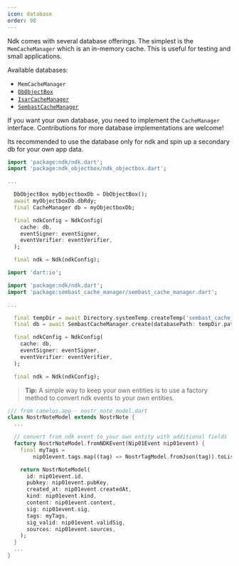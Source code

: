 ```yaml
---
icon: database
order: 98
---
```


Ndk comes with several database offerings. The simplest is the `MemCacheManager` which is an in-memory cache. This is useful for testing and small applications.

Available databases:

- `MemCacheManager`
- [`DbObjectBox`](https://pub.dev/packages/ndk_objectbox)
- [`IsarCacheManager`](https://pub.dev/packages/ndk_isar)
- [`SembastCacheManager`](https://pub.dev/packages/sembast_cache_manager)

If you want your own database, you need to implement the `CacheManager` interface. Contributions for more database implementations are welcome!

Its recommended to use the database only for ndk and spin up a secondary db for your own app data.

```dart objectbox example
import 'package:ndk/ndk.dart';
import 'package:ndk_objectbox/ndk_objectbox.dart';

...

  DbObjectBox myObjectboxDb = DbObjectBox();
  await myObjectboxDb.dbRdy;
  final CacheManager db = myObjectboxDb;

  final ndkConfig = NdkConfig(
    cache: db,
    eventSigner: eventSigner,
    eventVerifier: eventVerifier,
  );

  final ndk = Ndk(ndkConfig);
```

```dart sembast example
import 'dart:io';

import 'package:ndk/ndk.dart';
import 'package:sembast_cache_manager/sembast_cache_manager.dart';

...

  final tempDir = await Directory.systemTemp.createTemp('sembast_cache_db');
  final db = await SembastCacheManager.create(databasePath: tempDir.path);

  final ndkConfig = NdkConfig(
    cache: db,
    eventSigner: eventSigner,
    eventVerifier: eventVerifier,
  );

  final ndk = Ndk(ndkConfig);
```

> **Tip:** A simple way to keep your own entities is to use a factory method to convert ndk events to your own entities.

```dart tip: conversion - glue code
/// from camelus.app - nostr_note_model.dart
class NostrNoteModel extends NostrNote {
  ...

  // convert from ndk event to your own entity with additional fields
  factory NostrNoteModel.fromNDKEvent(Nip01Event nip01event) {
    final myTags =
        nip01event.tags.map((tag) => NostrTagModel.fromJson(tag)).toList();

    return NostrNoteModel(
      id: nip01event.id,
      pubkey: nip01event.pubKey,
      created_at: nip01event.createdAt,
      kind: nip01event.kind,
      content: nip01event.content,
      sig: nip01event.sig,
      tags: myTags,
      sig_valid: nip01event.validSig,
      sources: nip01event.sources,
    );
  }
  ...
}
```
